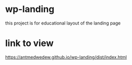 # wp-landing
 this project is for educational layout of the landing page
# link to view
 https://antmedwedew.github.io/wp-landing/dist/index.html
